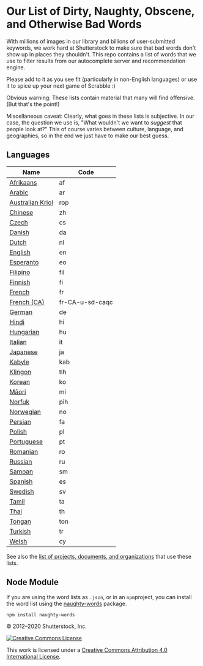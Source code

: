 # Our List of Dirty, Naughty, Obscene, and Otherwise Bad Words #

With millions of images in our library and billions of user-submitted keywords, we work hard at Shutterstock to make sure that bad words don't show up in places they shouldn't.  This repo contains a list of words that we use to filter results from our autocomplete server and recommendation engine.

Please add to it as you see fit (particularly in non-English languages) or use it to spice up your next game of Scrabble :)

Obvious warning: These lists contain material that many will find offensive.  (But that's the point!)

Miscellaneous caveat: Clearly, what goes in these lists is subjective.  In our case, the question we use is, "What wouldn't we want to *suggest* that people look at?"  This of course varies between culture, language, and geographies, so in the end we just have to make our best guess.

## Languages

| Name                               | Code              |
| ---------------------------------- | ----------------- |
| [Afrikaans](af)                    | af                |
| [Arabic](ar)                       | ar                |
| [Australian Kriol](rop)            | rop               |
| [Chinese](zh)                      | zh                |
| [Czech](cs)                        | cs                |
| [Danish](da)                       | da                |
| [Dutch](nl)                        | nl                |
| [English](en)                      | en                |
| [Esperanto](eo)                    | eo                |
| [Filipino](fil)                    | fil               |
| [Finnish](fi)                      | fi                |
| [French](fr)                       | fr                |
| [French (CA)](fr-CA-u-sd-caqc)     | fr-CA-u-sd-caqc   |
| [German](de)                       | de                |
| [Hindi](hi)                        | hi                |
| [Hungarian](hu)                    | hu                |
| [Italian](it)                      | it                |
| [Japanese](ja)                     | ja                |
| [Kabyle](kab)                      | kab               |
| [Klingon](tlh)                     | tlh               |
| [Korean](ko)                       | ko                |
| [Māori](mi)                        | mi                |
| [Norfuk](pih)                      | pih               |
| [Norwegian](no)                    | no                |
| [Persian](fa)                      | fa                |
| [Polish](pl)                       | pl                |
| [Portuguese](pt)                   | pt                |
| [Romanian](ro)                     | ro                |
| [Russian](ru)                      | ru                |
| [Samoan](sm)                       | sm                |
| [Spanish](es)                      | es                |
| [Swedish](sv)                      | sv                |
| [Tamil](ta)                        | ta                |
| [Thai](th)                         | th                |
| [Tongan](ton)                      | ton               |
| [Turkish](tr)                      | tr                |
| [Welsh](cy)                        | cy                |

See also the [list of projects, documents, and organizations](USERS.md) that use these lists.

## Node Module

If you are using the word lists as `.json`, or in an `npm`project, you can install the word list using the [naughty-words](https://github.com/LDNOOBW/naughty-words-js) package.

```bash
npm install naughty-words
```

© 2012–2020 Shutterstock, Inc.

[![Creative Commons License](http://i.creativecommons.org/l/by/4.0/80x15.png)](http://creativecommons.org/licenses/by/4.0/)

This work is licensed under a [Creative Commons Attribution 4.0 International License](http://creativecommons.org/licenses/by/4.0/).

